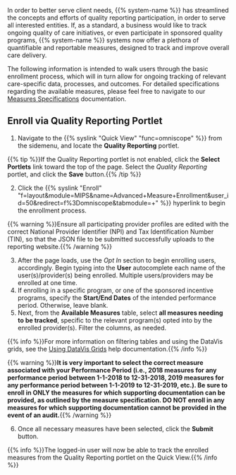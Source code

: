 In order to better serve client needs, {{% system-name %}} has streamlined the concepts and efforts of quality reporting participation, in order to serve all interested entities. If, as a standard, a business would like to track ongoing quality of care initiatives, or even participate in sponsored quality programs, {{% system-name %}} systems now offer a plethora of quantifiable and reportable measures, designed to track and improve overall care delivery.

The following information is intended to walk users through the basic enrollment process, which will in turn allow for ongoing tracking of relevant care-specific data, processes, and outcomes. For detailed specifications regarding the available measures, please feel free to navigate to our [Measures Specifications](https://confluence.mieweb.com/display/MIG/Measures) documentation.

## Enroll via Quality Reporting Portlet

1. Navigate to the {{% syslink "Quick View" "func=omniscope" %}} from the sidemenu, and locate the <strong>Quality Reporting</strong> portlet.

{{% tip %}}If the Quality Reporting portlet is not enabled, click the **Select Portlets** link toward the top of the page. Select the *Quality Reporting* portlet, and click the **Save** button.{{% /tip %}}

2. Click the {{% syslink "Enroll" "f=layout&module=MIPS&name=Advanced+Measure+Enrollment&user_id=50&redirect=f%3Domniscope&tabmodule=+" %}} hyperlink to begin the enrollment process.

{{% warning %}}Ensure all participating provider profiles are edited with the correct National Provider Identifier (NPI) and Tax Identification Number (TIN), so that the JSON file to be submitted successfully uploads to the reporting website.{{% /warning %}}

3. After the page loads, use the <em>Opt In</em> section to begin enrolling users, accordingly. Begin typing into the <strong>User</strong> autocomplete each name of the user(s)/provider(s) being enrolled. Multiple users/providers may be enrolled at one time.
4. If enrolling in a specific program, or one of the sponsored incentive programs, specify the <strong>Start/End Dates</strong> of the intended performance period. Otherwise, leave blank.
5. Next, from the <strong>Available Measures</strong> table, select <strong>all measures needing to be tracked</strong>, specific to the relevant program(s) opted into by the enrolled provider(s). Filter the columns, as needed.

{{% info %}}For more information on filtering tables and using the DataVis grids, see the [Using DataVis Grids](https://confluence.mieweb.com/display/MIG/Using+DataVis+Grids+-+Data+Tools) help documentation.{{% /info %}}

{{% warning %}}**It is very important to select the correct measure associated with your Performance Period (i.e., 2018 measures for any performance period between 1-1-2018 to 12-31-2018, 2019 measures for any performance period between 1-1-2019 to 12-31-2019, etc.). Be sure to enroll in ONLY the measures for which supporting documentation can be provided, as outlined by the measure specification. DO NOT enroll in any measures for which supporting documentation cannot be provided in the event of an audit.**{{% /warning %}}

6. Once all necessary measures have been selected, click the <strong>Submit</strong> button.

{{% info %}}The logged-in user will now be able to track the enrolled measures from the Quality Reporting portlet on the Quick View.{{% /info %}}

